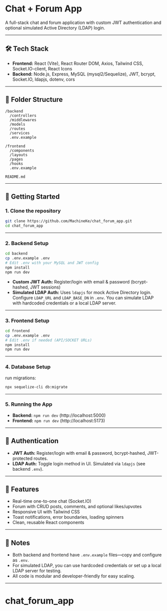 # Chat + Forum App

A full-stack chat and forum application with custom JWT authentication and optional simulated Active Directory (LDAP) login.

---

## 🛠️ Tech Stack

- **Frontend:** React (Vite), React Router DOM, Axios, Tailwind CSS, Socket.IO-client, React Icons
- **Backend:** Node.js, Express, MySQL (mysql2/Sequelize), JWT, bcrypt, Socket.IO, ldapjs, dotenv, cors

---

## 📁 Folder Structure

```
/backend
  /controllers
  /middlewares
  /models
  /routes
  /services
  .env.example

/frontend
  /components
  /layouts
  /pages
  /hooks
  .env.example

README.md
```

---

## 🚀 Getting Started

### 1. Clone the repository

```bash
git clone https://github.com/MachineKe/chat_forum_app.git
cd chat_forum_app
```

---

### 2. Backend Setup

```bash
cd backend
cp .env.example .env
# Edit .env with your MySQL and JWT config
npm install
npm run dev
```

- **Custom JWT Auth:** Register/login with email & password (bcrypt-hashed, JWT sessions)
- **Simulated LDAP Auth:** Uses `ldapjs` for mock Active Directory login. Configure `LDAP_URL` and `LDAP_BASE_DN` in `.env`. You can simulate LDAP with hardcoded credentials or a local LDAP server.

---

### 3. Frontend Setup

```bash
cd frontend
cp .env.example .env
# Edit .env if needed (API/SOCKET URLs)
npm install
npm run dev
```

---

### 4. Database Setup

run migrations:

```bash
npx sequelize-cli db:migrate
```

---

### 5. Running the App

- **Backend:** `npm run dev` (http://localhost:5000)
- **Frontend:** `npm run dev` (http://localhost:5173)

---

## 🔐 Authentication

- **JWT Auth:** Register/login with email & password, bcrypt-hashed, JWT-protected routes.
- **LDAP Auth:** Toggle login method in UI. Simulated via `ldapjs` (see backend `.env`).

---

## 💬 Features

- Real-time one-to-one chat (Socket.IO)
- Forum with CRUD posts, comments, and optional likes/upvotes
- Responsive UI with Tailwind CSS
- Toast notifications, error boundaries, loading spinners
- Clean, reusable React components

---

## 📝 Notes

- Both backend and frontend have `.env.example` files—copy and configure as `.env`.
- For simulated LDAP, you can use hardcoded credentials or set up a local LDAP server for testing.
- All code is modular and developer-friendly for easy scaling.

---
# chat_forum_app
